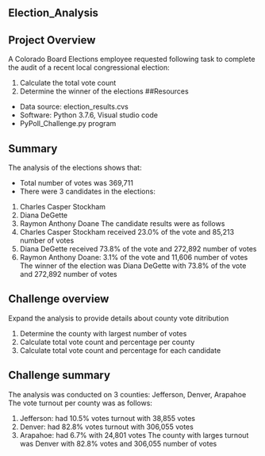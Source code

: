 ## Election_Analysis
## Project Overview
A Colorado Board Elections employee requested following task to complete the audit of a recent local congressional election:
1.	Calculate the total vote count 
2.	Determine the winner of the elections
##Resources
-	Data source: election_results.cvs
-	Software: Python 3.7.6, Visual studio code
- PyPoll_Challenge.py program 
## Summary
The analysis of the elections shows that: 
-	Total number of votes was 369,711
-	There were 3 candidates in the elections:
1.	Charles Casper Stockham
2.	Diana DeGette
3.	Raymon Anthony Doane
The candidate results were as follows
1.	Charles Casper Stockham received 23.0% of the vote and 85,213 number of votes
2.	Diana DeGette received 73.8% of the vote and 272,892 number of votes
3.	Raymon Anthony Doane: 3.1% of the vote and 11,606 number of votes
The winner of the election was Diana DeGette with 73.8% of the vote and 272,892 number of votes
## Challenge overview
Expand the analysis to provide details about county vote ditribution
1.	Determine the county with largest number of votes
2.	Calculate total vote count and percentage per county
3.	Calculate total vote count and percentage for each candidate
## Challenge summary
The analysis was conducted on 3 counties: Jefferson, Denver, Arapahoe
The vote turnout per county was as follows:
1.	Jefferson: had 10.5% votes turnout with 38,855 votes
2.	Denver: had 82.8% votes turnout with 306,055 votes
3.	Arapahoe: had 6.7% with 24,801 votes
The county with larges turnout was Denver with 82.8% votes and 306,055 number of votes


